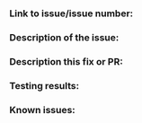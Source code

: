 <!--
Please fill in the following fields:
-->

### Link to issue/issue number:

### Description of the issue:

### Description this fix or PR:

### Testing results:

### Known issues:
